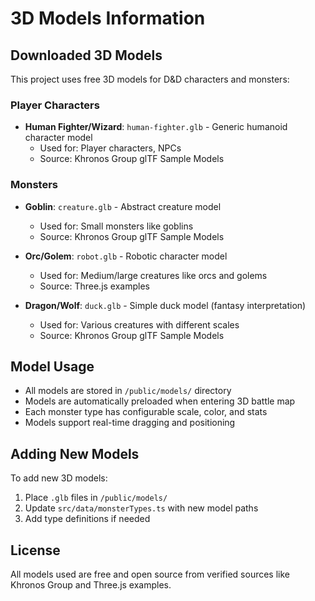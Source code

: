 # 3D Models Information

## Downloaded 3D Models

This project uses free 3D models for D&D characters and monsters:

### Player Characters
- **Human Fighter/Wizard**: `human-fighter.glb` - Generic humanoid character model
  - Used for: Player characters, NPCs
  - Source: Khronos Group glTF Sample Models

### Monsters
- **Goblin**: `creature.glb` - Abstract creature model 
  - Used for: Small monsters like goblins
  - Source: Khronos Group glTF Sample Models

- **Orc/Golem**: `robot.glb` - Robotic character model
  - Used for: Medium/large creatures like orcs and golems
  - Source: Three.js examples

- **Dragon/Wolf**: `duck.glb` - Simple duck model (fantasy interpretation)
  - Used for: Various creatures with different scales
  - Source: Khronos Group glTF Sample Models

## Model Usage
- All models are stored in `/public/models/` directory
- Models are automatically preloaded when entering 3D battle map
- Each monster type has configurable scale, color, and stats
- Models support real-time dragging and positioning

## Adding New Models
To add new 3D models:
1. Place `.glb` files in `/public/models/`
2. Update `src/data/monsterTypes.ts` with new model paths
3. Add type definitions if needed

## License
All models used are free and open source from verified sources like Khronos Group and Three.js examples.